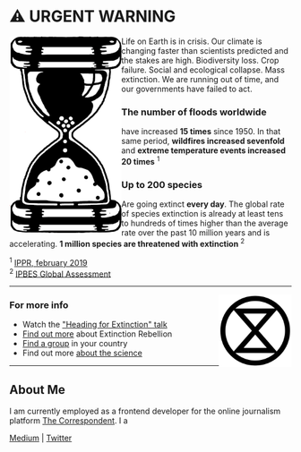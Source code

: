 # ⚠️ URGENT WARNING

<img align="left" src="https://raw.githubusercontent.com/flut1/flut1/master/img/nl_zandloper.png" width="200"> Life on Earth is in crisis. Our climate is changing faster than scientists predicted and the stakes are high. Biodiversity loss. Crop failure. Social and ecological collapse. Mass extinction. We are running out of time, and our governments have failed to act. 

### The number of floods worldwide
have increased **15 times** since 1950. In that same period, **wildfires increased sevenfold** and **extreme temperature events increased 20 times** <sup>1</sup>

### Up to 200 species
Are going extinct **every day**. The global rate of species extinction is already at least tens to hundreds of times higher than the average rate over the past 10 million years and is accelerating. **1 million species are threatened with extinction** <sup>2</sup>

<sup>1</sup> [IPPR, february 2019](https://www.ippr.org/files/2019-02/risk-and-environmentfeb19.pdf) <br />
<sup>2</sup> [IPBES Global Assessment](https://ipbes.net/global-assessment)

---

<img align="right" src="https://raw.githubusercontent.com/flut1/flut1/master/img/extinction_symbol_720.png" width="130">

### For more info

- Watch the ["Heading for Extinction" talk](https://www.youtube.com/watch?v=XMzTWwTw_kQ)
- [Find out more](https://rebellion.global) about Extinction Rebellion
- [Find a group](https://rebellion.global/groups/#countries) in your country
- Find out more [about the science](https://www.scientistsforxr.earth/faq)

---

## About Me

I am currently employed as a frontend developer for the online journalism platform [The Correspondent](https://thecorrespondent.com/). I a

[Medium](https://medium.com/@flut1) | [Twitter](https://twitter.com/flut1)

